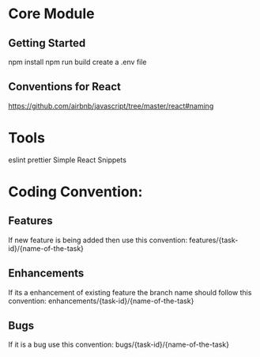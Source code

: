 # Core Module
## Getting Started
npm install
npm run build
create a .env file

## Conventions for React
https://github.com/airbnb/javascript/tree/master/react#naming

# Tools
eslint
prettier
Simple React Snippets


# Coding Convention: 
## Features
If new feature is being added then use this convention:
features/{task-id}/{name-of-the-task}

## Enhancements
If its a enhancement of existing feature the branch name should follow this convention:
enhancements/{task-id}/{name-of-the-task}

## Bugs
If it is a bug use this convention:
bugs/{task-id}/{name-of-the-task}


